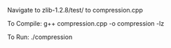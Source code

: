 Navigate to  zlib-1.2.8/test/ to compression.cpp

To Compile:
g++ compression.cpp -o compression -lz

To Run:
./compression